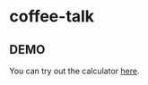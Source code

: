 # coffee-talk

## DEMO
You can try out the calculator [here](https://kenwren.github.io/coffee-talk/).

